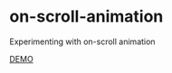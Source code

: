# on-scroll-animation
Experimenting with on-scroll animation

[DEMO](https://adambertalan.github.io/on-scroll-animation/index.html)
